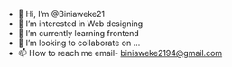 - 👋 Hi, I’m @Biniaweke21
- 👀 I’m interested in Web designing
- 🌱 I’m currently learning frontend 
- 💞️ I’m looking to collaborate on ...
- 📫 How to reach me email- biniaweke2194@gmail.com
<!---
Biniaweke21/Biniaweke21 is a ✨ special ✨ repository because its `README.md` (this file) appears on your GitHub profile.
You can click the Preview link to take a look at your changes.
--->
